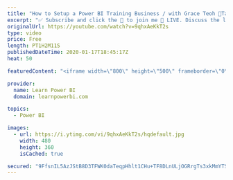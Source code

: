 ```yaml
---
title: "How to Setup a Power BI Training Business / with Grace Teoh 🔴Talk Power BI LIVE (Subscribe & Join)"
excerpt: "✅ Subscribe and click the 🔔 to join me 🔴 LIVE. Discuss the latest in Power BI and ask any Power BI question. 💡 Join the Talk Power BI Insider's Club at http://www.TalkPowerBI.com for special privileges and access  For an independent Power BI professional, Power BI Training and Consulting go hand in"
originalUrl: https://youtube.com/watch?v=9qhxAeKkT2s
type: video
price: Free
length: PT1H2M11S
publishedDateTime: 2020-01-17T18:45:17Z
heat: 50

featuredContent: "<iframe width=\"800\" height=\"500\" frameborder=\"0\" src=\"https://www.youtube.com/embed/9qhxAeKkT2s\" allow=\"accelerometer; autoplay; encrypted-media; gyroscope; picture-in-picture\" allowfullscreen></iframe>"

provider:
  name: Learn Power BI
  domain: learnpowerbi.com

topics:
  - Power BI

images:
  - url: https://i.ytimg.com/vi/9qhxAeKkT2s/hqdefault.jpg
    width: 480
    height: 360
    isCached: true

secured: "9FfsnIL5AzJStB8D3TFWK0daTeqpHhlt1CHu+TF8DLnULjOGRrgTs3xkMmYTSmnW9Kniuod7y06n+AJB4QrQSqtVfZ+ixYoaCk9n9tUKFCUEoTbD72XgGsHqEpH4F0yNsNJlBiYe1c0jOQeWH73fWELtdNPIQ6etut7oeDnB5uuHVim/C1LYqnrEYTfI9aQ4Z14n1+zQ1wyxVgYOVevZ5TzrHFOBEiWQIjXZ7bD0qYObZ3t9ZHVuiK1G4KCASFUEQ9pO0LoEiYgpQHT3Liii330qPZJd+eTnorcMYx8HhjqpTRcIhCq1cWgXtdxlrAuPl5mxGmfpFdalS/Oe6ToeeLD/x1aNieojVmqWJFjAxTZXy+naEW9++nNTQEUEyiRSSQ55UuMzvdkikjUPuY2tqjcegAsp/3aUe4+d6AiY2/4=;fGcdMo02H2RQsRkkhhAQ8A=="
---
```


